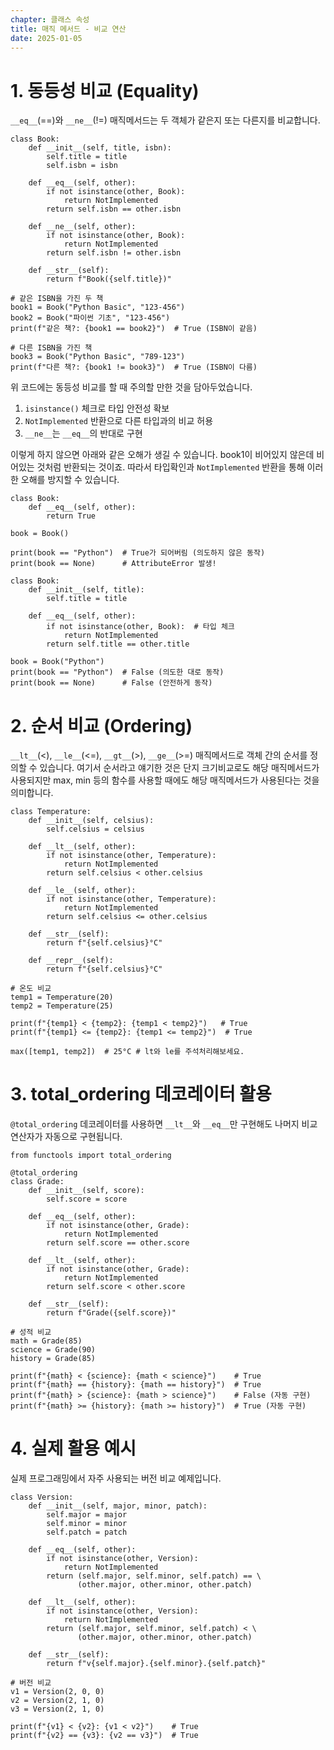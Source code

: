 ```yaml
---
chapter: 클래스 속성
title: 매직 메서드 - 비교 연산
date: 2025-01-05
---
```


# 1. 동등성 비교 (Equality)

`__eq__`(==)와 `__ne__`(!=) 매직메서드는 두 객체가 같은지 또는 다른지를 비교합니다.

```python-exec
class Book:
    def __init__(self, title, isbn):
        self.title = title
        self.isbn = isbn
    
    def __eq__(self, other):
        if not isinstance(other, Book):
            return NotImplemented
        return self.isbn == other.isbn
    
    def __ne__(self, other):
        if not isinstance(other, Book):
            return NotImplemented
        return self.isbn != other.isbn
    
    def __str__(self):
        return f"Book({self.title})"

# 같은 ISBN을 가진 두 책
book1 = Book("Python Basic", "123-456")
book2 = Book("파이썬 기초", "123-456")
print(f"같은 책?: {book1 == book2}")  # True (ISBN이 같음)

# 다른 ISBN을 가진 책
book3 = Book("Python Basic", "789-123")
print(f"다른 책?: {book1 != book3}")  # True (ISBN이 다름)
```

위 코드에는 동등성 비교를 할 때 주의할 만한 것을 담아두었습니다.

1. `isinstance()` 체크로 타입 안전성 확보
2. `NotImplemented` 반환으로 다른 타입과의 비교 허용
3. `__ne__`는 `__eq__`의 반대로 구현

이렇게 하지 않으면 아래와 같은 오해가 생길 수 있습니다. book1이 비어있지 않은데 비어있는 것처럼 반환되는 것이죠. 따라서 타입확인과 `NotImplemented` 반환을 통해 이러한 오해를 방지할 수 있습니다.

```python-exec
class Book:
    def __eq__(self, other):
        return True

book = Book()

print(book == "Python")  # True가 되어버림 (의도하지 않은 동작)
print(book == None)      # AttributeError 발생!
```

```python-exec
class Book:
    def __init__(self, title):
        self.title = title
    
    def __eq__(self, other):
        if not isinstance(other, Book):  # 타입 체크
            return NotImplemented
        return self.title == other.title

book = Book("Python")
print(book == "Python")  # False (의도한 대로 동작)
print(book == None)      # False (안전하게 동작)
```

# 2. 순서 비교 (Ordering)

`__lt__`(<), `__le__`(<=), `__gt__`(>), `__ge__`(>=) 매직메서드로 객체 간의 순서를 정의할 수 있습니다. 여기서 순서라고 얘기한 것은 단지 크기비교로도 해당 매직메서드가 사용되지만 max, min 등의 함수를 사용할 때에도 해당 매직메서드가 사용된다는 것을 의미합니다.

```python-exec
class Temperature:
    def __init__(self, celsius):
        self.celsius = celsius
    
    def __lt__(self, other):
        if not isinstance(other, Temperature):
            return NotImplemented
        return self.celsius < other.celsius
    
    def __le__(self, other):
        if not isinstance(other, Temperature):
            return NotImplemented
        return self.celsius <= other.celsius
    
    def __str__(self):
        return f"{self.celsius}°C"

    def __repr__(self):
        return f"{self.celsius}°C"

# 온도 비교
temp1 = Temperature(20)
temp2 = Temperature(25)

print(f"{temp1} < {temp2}: {temp1 < temp2}")   # True
print(f"{temp1} <= {temp2}: {temp1 <= temp2}")  # True

max([temp1, temp2])  # 25°C # lt와 le를 주석처리해보세요.
```

# 3. total_ordering 데코레이터 활용

`@total_ordering` 데코레이터를 사용하면 `__lt__`와 `__eq__`만 구현해도 나머지 비교 연산자가 자동으로 구현됩니다.

```python-exec
from functools import total_ordering

@total_ordering
class Grade:
    def __init__(self, score):
        self.score = score
    
    def __eq__(self, other):
        if not isinstance(other, Grade):
            return NotImplemented
        return self.score == other.score
    
    def __lt__(self, other):
        if not isinstance(other, Grade):
            return NotImplemented
        return self.score < other.score
    
    def __str__(self):
        return f"Grade({self.score})"

# 성적 비교
math = Grade(85)
science = Grade(90)
history = Grade(85)

print(f"{math} < {science}: {math < science}")    # True
print(f"{math} == {history}: {math == history}")  # True
print(f"{math} > {science}: {math > science}")    # False (자동 구현)
print(f"{math} >= {history}: {math >= history}")  # True (자동 구현)
```

# 4. 실제 활용 예시

실제 프로그래밍에서 자주 사용되는 버전 비교 예제입니다.

```python-exec
class Version:
    def __init__(self, major, minor, patch):
        self.major = major
        self.minor = minor
        self.patch = patch
    
    def __eq__(self, other):
        if not isinstance(other, Version):
            return NotImplemented
        return (self.major, self.minor, self.patch) == \
               (other.major, other.minor, other.patch)
    
    def __lt__(self, other):
        if not isinstance(other, Version):
            return NotImplemented
        return (self.major, self.minor, self.patch) < \
               (other.major, other.minor, other.patch)
    
    def __str__(self):
        return f"v{self.major}.{self.minor}.{self.patch}"

# 버전 비교
v1 = Version(2, 0, 0)
v2 = Version(2, 1, 0)
v3 = Version(2, 1, 0)

print(f"{v1} < {v2}: {v1 < v2}")    # True
print(f"{v2} == {v3}: {v2 == v3}")  # True
```

